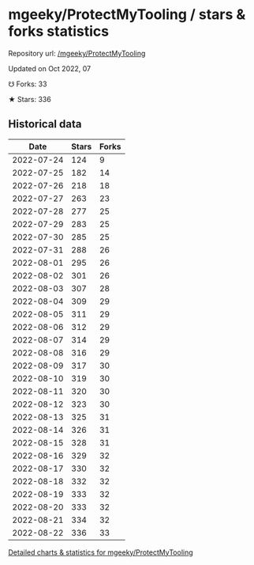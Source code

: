 # mgeeky/ProtectMyTooling / stars & forks statistics

Repository url: [/mgeeky/ProtectMyTooling](https://github.com/mgeeky/ProtectMyTooling)

Updated on Oct 2022, 07

☋ Forks: 33

★ Stars: 336

## Historical data
| Date | Stars | Forks |
|------|-------|-------|
| 2022-07-24 | 124 | 9 | 
| 2022-07-25 | 182 | 14 | 
| 2022-07-26 | 218 | 18 | 
| 2022-07-27 | 263 | 23 | 
| 2022-07-28 | 277 | 25 | 
| 2022-07-29 | 283 | 25 | 
| 2022-07-30 | 285 | 25 | 
| 2022-07-31 | 288 | 26 | 
| 2022-08-01 | 295 | 26 | 
| 2022-08-02 | 301 | 26 | 
| 2022-08-03 | 307 | 28 | 
| 2022-08-04 | 309 | 29 | 
| 2022-08-05 | 311 | 29 | 
| 2022-08-06 | 312 | 29 | 
| 2022-08-07 | 314 | 29 | 
| 2022-08-08 | 316 | 29 | 
| 2022-08-09 | 317 | 30 | 
| 2022-08-10 | 319 | 30 | 
| 2022-08-11 | 320 | 30 | 
| 2022-08-12 | 323 | 30 | 
| 2022-08-13 | 325 | 31 | 
| 2022-08-14 | 326 | 31 | 
| 2022-08-15 | 328 | 31 | 
| 2022-08-16 | 329 | 32 | 
| 2022-08-17 | 330 | 32 | 
| 2022-08-18 | 332 | 32 | 
| 2022-08-19 | 333 | 32 | 
| 2022-08-20 | 333 | 32 | 
| 2022-08-21 | 334 | 32 | 
| 2022-08-22 | 336 | 33 | 


[Detailed charts & statistics for mgeeky/ProtectMyTooling](https://reviewgithub.com/rep/mgeeky/ProtectMyTooling)
